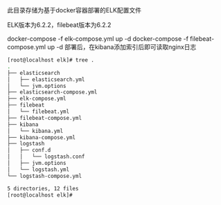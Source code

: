 此目录存储为基于docker容器部署的ELK配置文件  

ELK版本为6.2.2，filebeat版本为6.2.2  

docker-compose -f elk-compose.yml up -d
docker-compose -f filebeat-compose.yml up -d
部署后，在kibana添加索引后即可读取nginx日志  

```bash
[root@localhost elk]# tree .
.
├── elasticsearch
│   ├── elasticsearch.yml
│   └── jvm.options
├── elasticsearch-compose.yml
├── elk-compose.yml
├── filebeat
│   └── filebeat.yml
├── filebeat-compose.yml
├── kibana
│   └── kibana.yml
├── kibana-compose.yml
├── logstash
│   ├── conf.d
│   │   └── logstash.conf
│   ├── jvm.options
│   └── logstash.yml
└── logstash-compose.yml

5 directories, 12 files
[root@localhost elk]#
```
